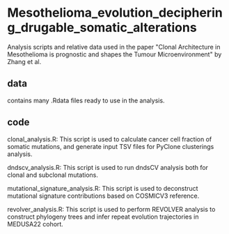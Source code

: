 # Mesothelioma_evolution_deciphering_drugable_somatic_alterations

Analysis scripts and relative data used in the paper "Clonal Architecture in Mesothelioma is prognostic and shapes the Tumour Microenvironment" by Zhang et al.

## data
contains many .Rdata files ready to use in the analysis.

## code

clonal_analysis.R: This script is used to calculate cancer cell fraction of somatic mutations, and generate input TSV files for PyClone clusterings analysis.

dndscv_analysis.R: This script is used to run dndsCV analysis both for clonal and subclonal mutations.

mutational_signature_analysis.R: This script is used to deconstruct mutational signature contributions based on COSMICV3 reference.

revolver_analysis.R: This script is used to perform REVOLVER analysis to construct phylogeny trees and infer repeat evolution trajectories in MEDUSA22 cohort.

